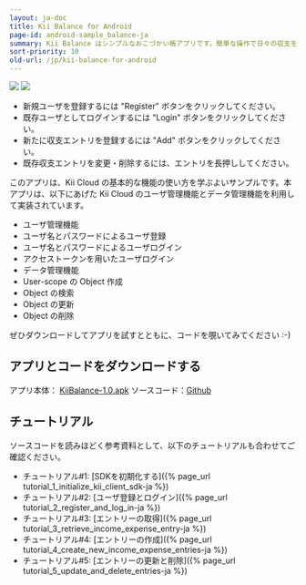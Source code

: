```yaml
---
layout: ja-doc
title: Kii Balance for Android
page-id: android-sample_balance-ja
summary: Kii Balance はシンプルなおこづかい帳アプリです。簡単な操作で日々の収支を記録し、Kii Cloud に保存することができます。保存された情報は、複数端末間でシェアされます。例えば Android 携帯で記録した情報を、後ほど Android タブレットで確認することができます。
sort-priority: 10
old-url: /jp/kii-balance-for-android
---
```

   
<p><img src="01.png" style="border:0" /> <img src="02.png" style="border:0" /></p>

* 新規ユーザを登録するには "Register" ボタンをクリックしてください。
* 既存ユーザとしてログインするには "Login" ボタンをクリックしてください。
* 新たに収支エントリを登録するには "Add" ボタンをクリックしてください。
* 既存収支エントリを変更・削除するには、エントリを長押ししてください。

このアプリは、Kii Cloud の基本的な機能の使い方を学ぶよいサンプルです。本アプリは、以下にあげた Kii Cloud のユーザ管理機能とデータ管理機能を利用して実装されています。

* ユーザ管理機能
 * ユーザ名とパスワードによるユーザ登録
 * ユーザ名とパスワードによるユーザログイン
 * アクセストークンを用いたユーザログイン
* データ管理機能
 * User-scope の Object 作成
 * Object の検索
 * Object の更新
  * Object の削除

ぜひダウンロードしてアプリを試すとともに、コードを覗いてみてください :-)
<br/>

## アプリとコードをダウンロードする
アプリ本体： [KiiBalance-1.0.apk](http://static.kii.com/devportal/docs/samples/KiiBalance-1.0.apk)
ソースコード：[Github](https://github.com/KiiPlatform/KiiBalance-Android)

## チュートリアル
ソースコードを読みほどく参考資料として、以下のチュートリアルも合わせてご確認ください。

* チュートリアル#1: [SDKを初期化する]({% page_url tutorial_1_initialize_kii_client_sdk-ja %})
* チュートリアル#2: [ユーザ登録とログイン]({% page_url tutorial_2_register_and_log_in-ja %})
* チュートリアル#3: [エントリーの取得]({% page_url tutorial_3_retrieve_income_expense_entry-ja %})
* チュートリアル#4: [エントリーの作成]({% page_url tutorial_4_create_new_income_expense_entries-ja %})
* チュートリアル#5: [エントリーの更新と削除]({% page_url tutorial_5_update_and_delete_entries-ja %})
